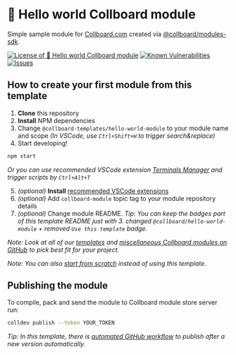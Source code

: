 # 📗 Hello world Collboard module

Simple sample module for [Collboard.com](https://collboard.com/) created via [@collboard/modules-sdk](https://www.npmjs.com/package/@collboard/modules-sdk).

<!--Badges-->
<!--⚠️WARNING: This section was generated by https://github.com/hejny/batch-project-editor/blob/main/src/workflows/800-badges/badges.ts so every manual change will be overwritten.-->


[![License of 📗 Hello world Collboard module](https://img.shields.io/github/license/collboard/hello-world-module.svg?style=flat)](https://github.com/collboard/hello-world-module/blob/main/LICENSE)
[![Known Vulnerabilities](https://snyk.io/test/github/collboard/hello-world-module/badge.svg)](https://snyk.io/test/github/collboard/hello-world-module)
[![Issues](https://img.shields.io/github/issues/collboard/hello-world-module.svg?style=flat)](https://github.com/collboard/hello-world-module/issues)
<!--[![lint](https://github.com/collboard/hello-world-module/actions/workflows/lint.yml/badge.svg)](https://github.com/collboard/hello-world-module/actions/workflows/lint.yml)-->
<!--[![test](https://github.com/collboard/hello-world-module/actions/workflows/test.yml/badge.svg)](https://github.com/collboard/hello-world-module/actions/workflows/test.yml)-->

<!--/Badges-->

## How to create your first module from this template

1. **Clone** this repository
2. **Install** NPM dependencies
3. Change `@collboard-templates/hello-world-module` to your module name and scope _(In VSCode, use `Ctrl+Shift+H` to trigger search&replace)_
4. Start developing!

```bash
npm start
```

_Or you can use recommended VSCode extension [Terminals Manager](https://marketplace.visualstudio.com/items?itemName=fabiospampinato.vscode-terminals) and trigger scripts by `Ctrl+Alt+T`_

5. _(optional)_ **Install** [recommended VSCode extensions](./.vscode/extensions.json)
6. _(optional)_ Add `collboard-module` topic tag to your module repository details
7. _(optional)_ Change module README. _Tip: You can keep the badges part of this template README just with 3. changed `@collboard/hello-world-module` + removed `Use this template` badge._

_Note: Look at all of our [templates](https://github.com/topics/collboard-module-template) and [miscellaneous Collboard modules on GitHub](https://github.com/topics/collboard-module) to pick best fit for your project._

_Note: You can also [start from scratch](https://github.com/collboard/modules-sdk#how-to-develop-your-first-module) instead of using this template._

## Publishing the module

To compile, pack and send the module to Collboard module store server run:

```bash
colldev publish --token YOUR_TOKEN
```

_Tip: In this template, there is [automated GitHub workflow](./.github/workflows/publish.yml) to publish after a new version automatically._







